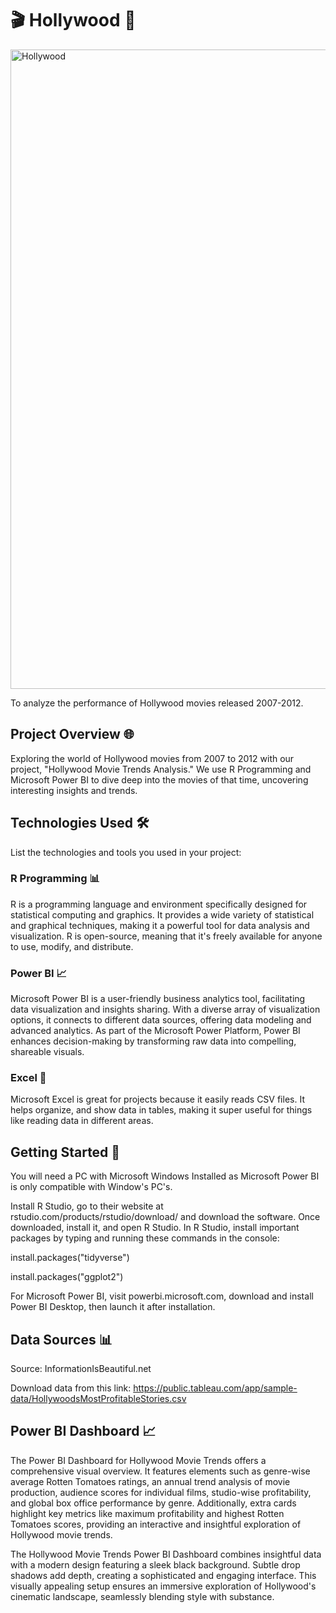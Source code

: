 # 🎬 Hollywood 🎥

<img width="1023" alt="Hollywood" src="https://github.com/SKR235235/Wealth-Of-Nations/assets/156097439/9f09426b-aaec-4530-83b8-10ef15f8b845">

To analyze the performance of Hollywood movies released 2007-2012.

## Project Overview 🌐

Exploring the world of Hollywood movies from 2007 to 2012 with our project, "Hollywood Movie Trends Analysis." We use R Programming and Microsoft Power BI to dive deep into the movies of that time, uncovering interesting insights and trends.

## Technologies Used 🛠️

List the technologies and tools you used in your project:

### R Programming 📊
R is a programming language and environment specifically designed for statistical computing and graphics. It provides a wide variety of statistical and graphical techniques, making it a powerful tool for data analysis and visualization. R is open-source, meaning that it's freely available for anyone to use, modify, and distribute.

### Power BI 📈
Microsoft Power BI is a user-friendly business analytics tool, facilitating data visualization and insights sharing. With a diverse array of visualization options, it connects to different data sources, offering data modeling and advanced analytics. As part of the Microsoft Power Platform, Power BI enhances decision-making by transforming raw data into compelling, shareable visuals.

### Excel 📑
Microsoft Excel is great for projects because it easily reads CSV files. It helps organize, and show data in tables, making it super useful for things like reading data in different areas.


## Getting Started 🚀
You will need a PC with Microsoft Windows Installed as Microsoft Power BI is only compatible with Window's PC's.


Install R Studio, go to their website at rstudio.com/products/rstudio/download/ and download the software. Once downloaded, install it, and open R Studio. In R Studio, install important packages by typing and running these commands in the console:

install.packages("tidyverse")

install.packages("ggplot2")

For Microsoft Power BI, visit powerbi.microsoft.com, download and install Power BI Desktop, then launch it after installation.


## Data Sources 📊

Source: InformationIsBeautiful.net

Download data from this link: ​https://public.tableau.com/app/sample-data/HollywoodsMostProfitableStories.csv

## Power BI Dashboard 📈

The Power BI Dashboard for Hollywood Movie Trends offers a comprehensive visual overview. It features elements such as genre-wise average Rotten Tomatoes ratings, an annual trend analysis of movie production, audience scores for individual films, studio-wise profitability, and global box office performance by genre. Additionally, extra cards highlight key metrics like maximum profitability and highest Rotten Tomatoes scores, providing an interactive and insightful exploration of Hollywood movie trends.

The Hollywood Movie Trends Power BI Dashboard combines insightful data with a modern design featuring a sleek black background. Subtle drop shadows add depth, creating a sophisticated and engaging interface. This visually appealing setup ensures an immersive exploration of Hollywood's cinematic landscape, seamlessly blending style with substance.
